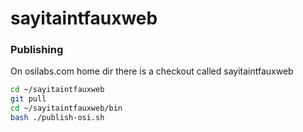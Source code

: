 # sayitaintfauxweb

### Publishing 
On osilabs.com home dir there is a checkout called sayitaintfauxweb

```sh
cd ~/sayitaintfauxweb
git pull
cd ~/sayitaintfauxweb/bin
bash ./publish-osi.sh
```
